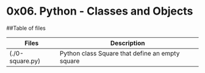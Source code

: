 # 0x06. Python - Classes and Objects

##Table of files

Files | Description
------|------------
(./0-square.py) | Python class Square that define an empty square
